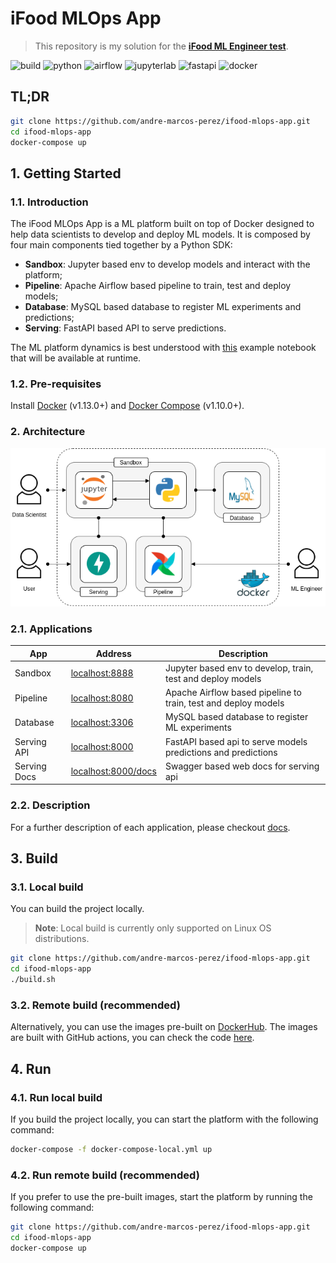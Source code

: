 # iFood MLOps App

> This repository is my solution for the **[iFood ML Engineer test](https://github.com/ifood/ifood-data-ml-engineer-test)**.

![build](https://github.com/andre-marcos-perez/ifood-mlops-app/actions/workflows/main.yaml/badge.svg)
![python](https://img.shields.io/badge/python-v3.8-blue)
![airflow](https://img.shields.io/badge/airflow-v1.10.9-red)
![jupyterlab](https://img.shields.io/badge/jupyterlab-v3.0.0-orange)
![fastapi](https://img.shields.io/badge/fastapi-v0.63.0-green)
![docker](https://img.shields.io/badge/docker-v1.13.0%2B-blue)

## TL;DR

```bash
git clone https://github.com/andre-marcos-perez/ifood-mlops-app.git
cd ifood-mlops-app
docker-compose up
```

## 1. Getting Started

### 1.1. Introduction

The iFood MLOps App is a ML platform built on top of Docker designed to help data scientists to develop and deploy ML 
models. It is composed by four main components tied together by a Python SDK: 

 - **Sandbox**: Jupyter based env to develop models and interact with the platform;
 - **Pipeline**: Apache Airflow based pipeline to train, test and deploy models;
 - **Database**: MySQL based database to register ML experiments and predictions;
 - **Serving**: FastAPI based API to serve predictions.
 
The ML platform dynamics is best understood with [this](/sandbox/workspace/iris.ipynb) example notebook that will be
available at runtime.

### 1.2. Pre-requisites

Install [Docker](https://docs.docker.com/get-docker/) (v1.13.0+) and [Docker Compose](https://docs.docker.com/compose/install/) (v1.10.0+).

### 2. Architecture

<p align="center"><img src="docs/image/mlops-docker.png"></p>

### 2.1. Applications

| App          | Address                                            | Description                                                    |
| ------------ | -------------------------------------------------- | -------------------------------------------------------------- |
| Sandbox      | [localhost:8888](http://localhost:8888/)           | Jupyter based env to develop, train, test and deploy models    |
| Pipeline     | [localhost:8080](http://localhost:8080/)           | Apache Airflow based pipeline to train, test and deploy models |
| Database     | [localhost:3306](http://localhost:3306/)           | MySQL based database to register ML experiments                |
| Serving API  | [localhost:8000](http://localhost:8000/)           | FastAPI based api to serve models predictions and predictions  |
| Serving Docs | [localhost:8000/docs](http://localhost:8000/docs/) | Swagger based web docs for serving api 

### 2.2. Description

For a further description of each application, please checkout [docs](docs/Apps.md).

## 3. Build

### 3.1. Local build

You can build the project locally.

> **Note**: Local build is currently only supported on Linux OS distributions.

```bash
git clone https://github.com/andre-marcos-perez/ifood-mlops-app.git
cd ifood-mlops-app
./build.sh
```

### 3.2. Remote build (recommended)

Alternatively, you can use the images pre-built on [DockerHub](https://hub.docker.com/u/andreper). The images are built
with GitHub actions, you can check the code [here](.github/workflows).

## 4. Run

### 4.1. Run local build

If you build the project locally, you can start the platform with the following command:

```bash
docker-compose -f docker-compose-local.yml up
```

### 4.2. Run remote build (recommended)

If you prefer to use the pre-built images, start the platform by running the following command:

```bash
git clone https://github.com/andre-marcos-perez/ifood-mlops-app.git
cd ifood-mlops-app
docker-compose up
```
